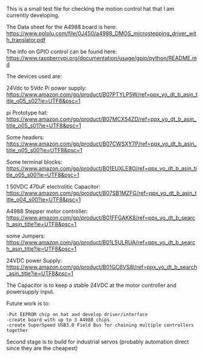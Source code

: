 This is a small test file for checking the motion control hat that I am currently developing. 

The Data sheet for the A4988 board is here: https://www.pololu.com/file/0J450/a4988_DMOS_microstepping_driver_with_translator.pdf

The info on GPIO control can be found here: https://www.raspberrypi.org/documentation/usage/gpio/python/README.md



The devices used are:

24Vdc to 5Vdc Pi power supply: https://www.amazon.com/gp/product/B07PTYLP5W/ref=ppx_yo_dt_b_asin_title_o05_s02?ie=UTF8&psc=1

pi Prototype hat: https://www.amazon.com/gp/product/B07MCX54ZD/ref=ppx_yo_dt_b_asin_title_o05_s01?ie=UTF8&psc=1

Some headers: https://www.amazon.com/gp/product/B07CWSXY7P/ref=ppx_yo_dt_b_asin_title_o05_s00?ie=UTF8&psc=1

Some terminal blocks: https://www.amazon.com/gp/product/B01EUXLE8O/ref=ppx_yo_dt_b_asin_title_o05_s00?ie=UTF8&psc=1

1 50VDC 470uF electrolitic Capacitor: https://www.amazon.com/gp/product/B07SB1MZFG/ref=ppx_yo_dt_b_asin_title_o04_s00?ie=UTF8&psc=1

A4988 Stepper motor controller: https://www.amazon.com/gp/product/B01FFGAKK8/ref=ppx_yo_dt_b_search_asin_title?ie=UTF8&psc=1

some Jumpers: https://www.amazon.com/gp/product/B01L5ULRUA/ref=ppx_yo_dt_b_search_asin_title?ie=UTF8&psc=1

24VDC power Supply: https://www.amazon.com/gp/product/B01GC6VS8I/ref=ppx_yo_dt_b_search_asin_title?ie=UTF8&psc=1


The Capacitor is to keep a stable 24VDC at the motor controller and powersupply input. 


Future work is to:
	
	-Put EEPROM chip on hat and develop driver/interface
	-create board with up to 3 A4988 chips
	-create SuperSpeed USB3.0 Field Bus for chaining multiple controllers together


Second stage is to build for industrial servos (probably automation direct since they are the cheapest)

